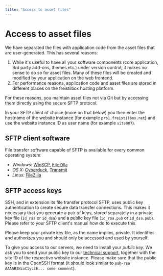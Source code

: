 ```yaml
---
title: "Access to asset files"
---
```


# Access to asset files

We have separated the files with application code from the asset files that are user-generated. This has several reasons:

1. While it's useful to have all your software components (core application, 3rd party add-ons, themes etc.) under version control, it makes no sense to do so for asset files. Many of these files will be created and modified by your application on the web frontend.
2. For performance reasons, application code and asset files are stored in different places on the freistilbox hosting platform.

For these reasons, you maintain asset files not via Git but by accessing them directly using the secure SFTP protocol.

In your SFTP client of choice (more on that below) you then enter the hostname of the website instance (for example `pro1.freistilbox.net`) and use the website instance ID as user name (for example `site007`).


## SFTP client software

File transfer software capable of SFTP is available for every common operating system:

* *Windows:* [WinSCP][winscp], [FileZilla][filezilla]
* *OS X:* [Cyberduck][cyberduck], [Transmit][transmit]
* *Linux:* [FileZilla][filezilla]

[winscp]: http://winscp.net/
[filezilla]: http://sourceforge.net/projects/filezilla/
[cyberduck]: http://cyberduck.ch/
[transmit]: http://panic.com/transmit/


## SFTP access keys

SSH, and in extension its file transfer protocol SFTP, uses public key authentication to create secure data transfer connections. This makes it necessary that you generate a pair of keys, stored separately in a private key file (`id_rsa` or `id_dsa`) and a public key file (`id_rsa.pub` or `id_dsa.pub`). Please refer to your SFTP client's manual how do to execute this.

Please keep your private key file, as the name implies, private. It identifies and authorizes you and should only be accessed and used by yourself.

To give you access to our servers, we need to install your *public key*. We ask you to send your public key to our [technical support](mailto:support@freistil.it), together with the site ID of the respective website instance. Please make sure that the public key is in the OpenSSH format (it should look similar to `ssh-rsa AAAAB3NzaC1yc2E... some comment`).
